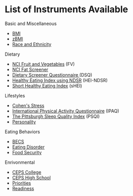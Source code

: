 
# List of Instruments Available

Basic and Miscellaneous
* [BMI](BMI.md)
* [zBMI](zBMI.md)
* [Race and Ethnicity](RaceEth4.md)

Dietary
* [NCI Fruit and Vegetables](NCIFV.md) (FV)
* [NCI Fat Screener](NCIFat.md)
* [Dietary Screener Questionnaire ](DSQ.md) (DSQ)
* [Healthy Eating Index using NDSR](NDSR.md) (HEI-NDSR)
* [Short Healthy Eating Index](sHEI.md) (sHEI)

Lifestyles
* [Cohen's Stress](Stress14.md)
* [International Physical Activity Questionnaire](IPAQ.md) (IPAQ)
* [The Pittsburgh Sleep Quality Index](PSQI.md) (PSQI)
* [Personality](Personality.md)

Eating Behaviors 
* [BECS](BECS.md)
* [Eating Disorder](ED.md)
* [Food Security](FS.md)

Enrivonmental
* [CEPS College](CEPS_College.md)
* [CEPS High School](CEPS_HS.md)
* [Priorities](Priorities.md)
* [Readiness](Readiness.md)
